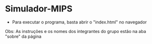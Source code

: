 # Simulador-MIPS

- Para executar o programa, basta abrir o "index.html" no navegador

Obs: As instruções e os nomes dos integrantes do grupo estão na aba "sobre" da página